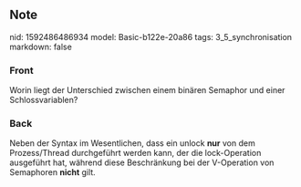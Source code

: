 ## Note
nid: 1592486486934
model: Basic-b122e-20a86
tags: 3_5_synchronisation
markdown: false

### Front
Worin liegt der Unterschied zwischen einem binären Semaphor und einer Schlossvariablen?

### Back
Neben der Syntax im Wesentlichen, dass ein unlock <b>nur</b> von
dem Prozess/Thread durchgeführt werden kann, der die lock-Operation
ausgeführt hat, während diese Beschränkung bei der V-Operation von
Semaphoren <b>nicht</b> gilt.
